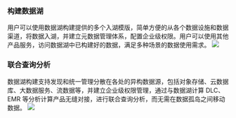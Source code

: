### 构建数据湖
用户可以使用数据湖构建提供的多个入湖模版，简单方便的从各个数据设施和数据渠道，将数据入湖，并建立元数据管理体系，配置企业级权限。用户可以使用其他产品服务，访问数据湖中已构建好的数据，满足多种场景的数据使用需求。
![](https://main.qcloudimg.com/raw/7af2b8a02b3a25407e471805fc0cb086.svg)

### 联合查询分析
数据湖构建支持发现和统一管理分散在各处的异构数据源，包括对象存储、云数据库、大数据服务、流数据等，并建立企业级权限管理，通过与数据湖计算 DLC、EMR 等分析计算产品无缝对接，进行联合查询分析，而无需在数据孤岛之间移动数据。
![](https://main.qcloudimg.com/raw/53c239900709d7e705aaf530720d440c.svg)
